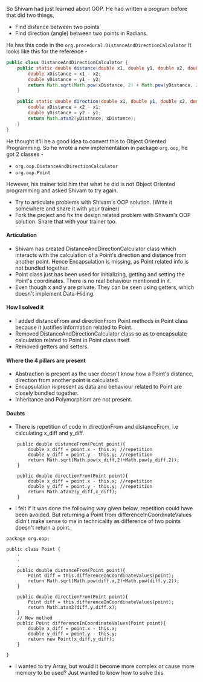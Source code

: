 So Shivam had just learned about OOP. He had written a program before that did two things,
- Find distance between two points
- Find direction (angle) between two points in Radians.

He has this code in the `org.procedural.DistanceAndDirectionCalculator` It looks like this for the reference - 

```java
public class DistanceAndDirectionCalculator {
    public static double distance(double x1, double y1, double x2, double y2) {
        double xDistance = x1 - x2;
        double yDistance = y1 - y2;
        return Math.sqrt(Math.pow(xDistance, 2) + Math.pow(yDistance, 2));
    }

    public static double direction(double x1, double y1, double x2, double y2) {
        double xDistance = x2 - x1;
        double yDistance = y2 - y1;
        return Math.atan2(yDistance, xDistance);
    }
}
```
He thought it'll be a good idea to convert this to Object Oriented Programming. So he wrote a new implementation in package `org.oop`, he got 2 classes - 
- `org.oop.DistanceAndDirectionCalculator`
- `org.oop.Point`

However, his trainer told him that what he did is not Object Oriented programming and asked Shivam to try again. 
- Try to articulate problems with Shivam's OOP solution. (Write it somewhere and share it with your trainer)
- Fork the project and fix the design related problem with Shivam's OOP solution. Share that with your trainer too.

#### Articulation
- Shivam has created DistanceAndDirectionCalculator class which interacts with the calculation of a Point's direction and distance from another point. Hence Encapsulation is missing, as Point related info is not bundled together.
- Point class just has been used for initializing, getting and setting the Point's coordinates. There is no real behaviour mentioned in it.
- Even though x and y are private. They can be seen using getters, which doesn't implement Data-Hiding.

#### How I solved it
- I added distanceFrom and directionFrom Point methods in Point class because it justifies information related to Point.
- Removed DistanceAndDirectionCalculator class so as to encapsulate calculation related to Point in Point class itself.
- Removed getters and setters.

#### Where the 4 pillars are present
- Abstraction is present as the user doesn't know how a Point's distance, direction from another point is calculated.
- Encapsulation is present as data and behaviour related to Point are closely bundled together.
- Inheritance and Polymorphism are not present.

#### Doubts
- There is repetition of code in directionFrom and distanceFrom, i.e calculating x_diff and y_diff.
```
    public double distanceFrom(Point point){
        double x_diff = point.x - this.x; //repetition
        double y_diff = point.y - this.y; //repetition
        return Math.sqrt(Math.pow(x_diff,2)+Math.pow(y_diff,2));
    }

    public double directionFrom(Point point){
        double x_diff = point.x - this.x; //repetition
        double y_diff = point.y - this.y; //repetition
        return Math.atan2(y_diff,x_diff);
    }
```
- I felt if it was done the following way given below, repetition could have been avoided. But returning a Point from differenceInCoordinateValues didn't make sense to me in technicality as difference of two points doesn't return a point. 
```
package org.oop;

public class Point {
    .
    .
    .
    public double distanceFrom(Point point){
        Point diff = this.differenceInCoordinateValues(point);
        return Math.sqrt(Math.pow(diff.x,2)+Math.pow(diff.y,2));
    }

    public double directionFrom(Point point){
        Point diff = this.differenceInCoordinateValues(point);
        return Math.atan2(diff.y,diff.x);
    }
    // New method
    public Point differenceInCoordinateValues(Point point){
        double x_diff = point.x - this.x;
        double y_diff = point.y - this.y;
        return new Point(x_diff,y_diff);
    }

}
```
- I wanted to try Array, but would it become more complex or cause more memory to be used? Just wanted to know how to solve this.
